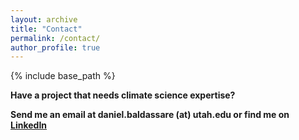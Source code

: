 ```yaml
---
layout: archive
title: "Contact"
permalink: /contact/
author_profile: true
---
```


{% include base_path %}


**Have a project that needs climate science expertise?**

**Send me an email at daniel.baldassare (at) utah.edu or find me on** [**LinkedIn**](https://www.linkedin.com/in/dbaldassare99/)
